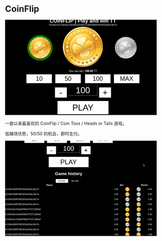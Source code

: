 # CoinFlip


![nsdig](nsdig.png)

<p>一直以来最喜欢的 CoinFlip / Coin Toss / Heads or Tails 游戏。</p>
<p>低赌场优势，50/50 的机会，即时支付。</p>

![kgndfio](kgndfio.png)
